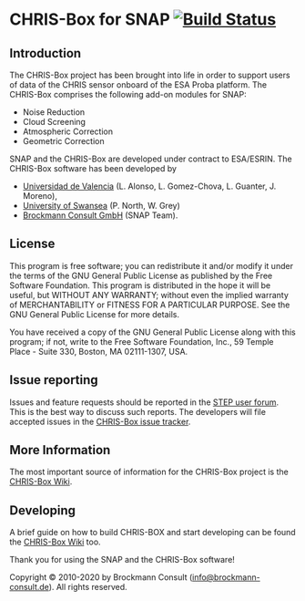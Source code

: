 # CHRIS-Box for SNAP [![Build Status](https://travis-ci.org/senbox-org/chris-box.svg?branch=master)](https://travis-ci.org/senbox-org/chris-box)

## Introduction
The CHRIS-Box project has been brought into life in order to support users of data of the CHRIS sensor onboard of the 
ESA Proba platform. The CHRIS-Box comprises the following add-on modules for SNAP:

* Noise Reduction
* Cloud Screening
* Atmospheric Correction
* Geometric Correction

SNAP and the CHRIS-Box are developed under contract to ESA/ESRIN. 
The CHRIS-Box software has been developed by 
* [Universidad de Valencia](http://www.uv.es) (L. Alonso, L. Gomez-Chova, L. Guanter, J. Moreno), 
* [University of Swansea](http://www.swan.ac.uk) (P. North, W. Grey) 
* [Brockmann Consult GmbH](http://www.brockmann-consult.de) (SNAP Team).


## License
This program is free software; you can redistribute it and/or modify it under the terms of the GNU General Public 
License as published by the Free Software Foundation. This program is distributed in the hope it will be useful, 
but WITHOUT ANY WARRANTY; without even the implied warranty of MERCHANTABILITY or FITNESS FOR A PARTICULAR PURPOSE. 
See the GNU General Public License for more details.

You have received a copy of the GNU General Public License along with this program; if not, write to the 
Free Software Foundation, Inc., 59 Temple Place - Suite 330, Boston, MA 02111-1307, USA.

## Issue reporting
Issues and feature requests should be reported in the 
[STEP user forum](https://senbox.atlassian.net/wiki/spaces/SNAP/pages/321126402/Collection+of+FAQs). 
This is the best way to discuss such reports. The developers will file accepted issues in 
the [CHRIS-Box issue tracker](https://github.com/senbox-org/chris-box).

## More Information
The most important source of information for the CHRIS-Box project is the [CHRIS-Box Wiki](https://senbox.atlassian.net/wiki/spaces/CHRIS/overview).

## Developing
A brief guide on how to build CHRIS-BOX and start developing can be found the [CHRIS-Box Wiki](https://senbox.atlassian.net/wiki/x/AoB_UQ) too. 

Thank you for using the SNAP and the CHRIS-Box software!

Copyright © 2010-2020 by Brockmann Consult (info@brockmann-consult.de). All rights reserved.